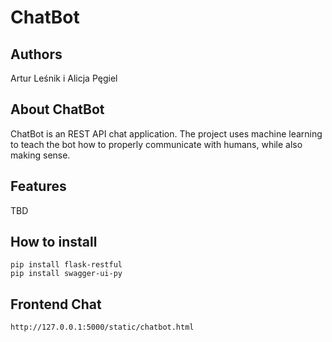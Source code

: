 # ChatBot
## Authors
Artur Leśnik i Alicja Pęgiel
## About ChatBot
ChatBot is an REST API chat application. The project uses machine learning to teach the bot how to properly communicate with humans, while also making sense. 
## Features
TBD

## How to install

```
pip install flask-restful
pip install swagger-ui-py
```

## Frontend Chat

```
http://127.0.0.1:5000/static/chatbot.html
```